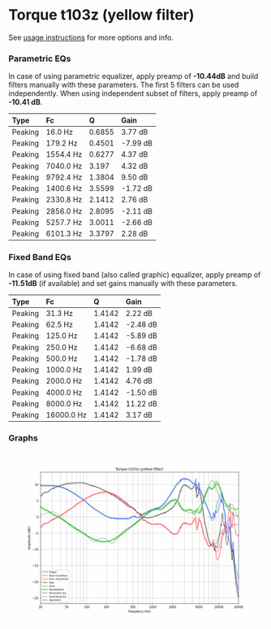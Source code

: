 # Torque t103z (yellow filter)
See [usage instructions](https://github.com/jaakkopasanen/AutoEq#usage) for more options and info.

### Parametric EQs
In case of using parametric equalizer, apply preamp of **-10.44dB** and build filters manually
with these parameters. The first 5 filters can be used independently.
When using independent subset of filters, apply preamp of **-10.41 dB**.

| Type    | Fc        |      Q | Gain     |
|:--------|:----------|:-------|:---------|
| Peaking | 16.0 Hz   | 0.6855 | 3.77 dB  |
| Peaking | 179.2 Hz  | 0.4501 | -7.99 dB |
| Peaking | 1554.4 Hz | 0.6277 | 4.37 dB  |
| Peaking | 7040.0 Hz | 3.197  | 4.32 dB  |
| Peaking | 9792.4 Hz | 1.3804 | 9.50 dB  |
| Peaking | 1400.6 Hz | 3.5599 | -1.72 dB |
| Peaking | 2330.8 Hz | 2.1412 | 2.76 dB  |
| Peaking | 2856.0 Hz | 2.8095 | -2.11 dB |
| Peaking | 5257.7 Hz | 3.0011 | -2.66 dB |
| Peaking | 6101.3 Hz | 3.3797 | 2.28 dB  |

### Fixed Band EQs
In case of using fixed band (also called graphic) equalizer, apply preamp of **-11.51dB**
(if available) and set gains manually with these parameters.

| Type    | Fc         |      Q | Gain     |
|:--------|:-----------|:-------|:---------|
| Peaking | 31.3 Hz    | 1.4142 | 2.22 dB  |
| Peaking | 62.5 Hz    | 1.4142 | -2.48 dB |
| Peaking | 125.0 Hz   | 1.4142 | -5.89 dB |
| Peaking | 250.0 Hz   | 1.4142 | -6.68 dB |
| Peaking | 500.0 Hz   | 1.4142 | -1.78 dB |
| Peaking | 1000.0 Hz  | 1.4142 | 1.99 dB  |
| Peaking | 2000.0 Hz  | 1.4142 | 4.76 dB  |
| Peaking | 4000.0 Hz  | 1.4142 | -1.50 dB |
| Peaking | 8000.0 Hz  | 1.4142 | 11.22 dB |
| Peaking | 16000.0 Hz | 1.4142 | 3.17 dB  |

### Graphs
![](./Torque%20t103z%20(yellow%20filter).png)